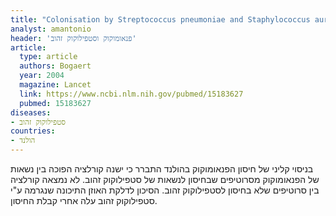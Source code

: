 ```yaml
---
title: "Colonisation by Streptococcus pneumoniae and Staphylococcus aureus in healthy children"
analyst: amantonio
header: 'פנאומוקוק וסטפילוקוק זהוב'
article:
  type: article
  authors: Bogaert
  year: 2004
  magazine: Lancet
  link: https://www.ncbi.nlm.nih.gov/pubmed/15183627
  pubmed: 15183627
diseases:
- סטפילוקוק זהוב
countries:
- הולנד
---
```


בניסוי קליני של חיסון הפנאומוקוק בהולנד התברר כי ישנה קורלציה הפוכה בין נשאות של הפנאומוקוק מסרוטיפים שבחיסון לנשאות של סטפילוקוק זהוב. לא נמצאה קורלציה בין סרוטיפים שלא בחיסון לסטפילוקוק זהוב.
הסיכון לדלקת האוזן התיכונה שנגרמה ע"י סטפילוקוק זהוב עלה אחרי קבלת החיסון.
